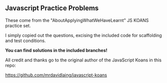 ## Javascript Practice Problems

These come from the "AboutApplyingWhatWeHaveLearnt" JS KOANS practice set. 

I simply copied out the questions, excising the included code for scaffolding and test conditions. 

**You can find solutions in the included branches!**

All credit and thanks go to the original author of the JavaScript Koans in this repo: 

https://github.com/mrdavidlaing/javascript-koans